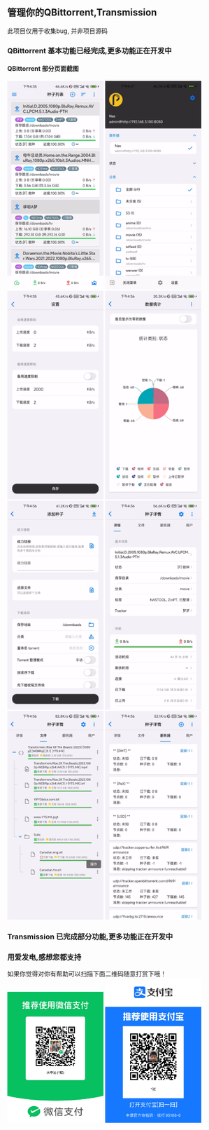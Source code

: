 ## 管理你的QBittorrent,Transmission

此项目仅用于收集bug, 并非项目源码

### QBittorrent 基本功能已经完成,更多功能正在开发中
#### QBittorrent 部分页面截图

<img src="images/qb/种子列表.jpg" width="220"/>
<img src="images/qb/侧滑菜单.jpg" width="220"/>
<img src="images/qb/全局速度设置.jpg" width="220"/>
<img src="images/qb/图表统计.jpg" width="220"/>
<img src="images/qb/添加种子.jpg" width="220"/>

<img src="images/qb/种子详情.jpg" width="220"/>
<img src="images/qb/种子文件.jpg" width="220"/>
<img src="images/qb/Tracker列表.jpg" width="220"/>

### Transmission 已完成部分功能,更多功能正在开发中


### 用爱发电,感想您都支持 
如果你觉得对你有帮助可以扫描下面二维码随意打赏下哦！
<img src="images/wechart.jpg" width="220"/>
<img src="images/alipay.jpg" width="220"/>




